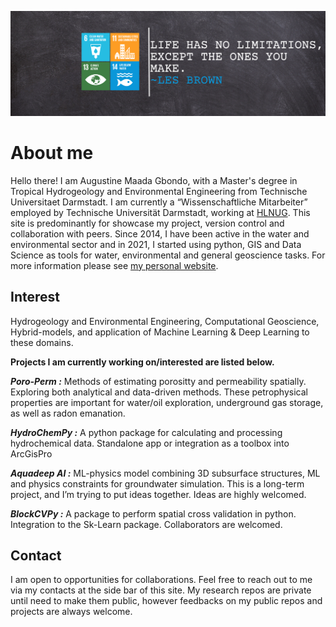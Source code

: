 ![](https://github.com/Madaar49/Madaar49/blob/main/Logo_header.png)

<p align="center">
  
# About me

Hello there! I am Augustine Maada Gbondo, with a Master's degree in Tropical Hydrogeology and Environmental Engineering from Technische Universitaet Darmstadt. I am currently a “Wissenschaftliche Mitarbeiter” employed by Technische Universität Darmstadt, working at [HLNUG](https://www.hlnug.de). This site is predominantly for showcase my project, version control and collaboration with peers. Since 2014, I have been active in the water and environmental sector and in 2021, I started using python, GIS and Data Science as tools for water, environmental and general geoscience tasks. For more information please see [my personal website](https://gbondo-am.github.io). 
  
## Interest
Hydrogeology and Environmental Engineering, Computational Geoscience, Hybrid-models, and application of Machine Learning & Deep Learning to these domains.

**Projects I am currently working on/interested are listed below.**

***Poro-Perm :*** Methods of estimating porositty and permeability spatially. Exploring both analytical and data-driven methods. These petrophysical properties are important for water/oil exploration, underground gas storage, as well as radon emanation.

***HydroChemPy :*** A python package for calculating and processing hydrochemical data. Standalone app or integration as a toolbox into ArcGisPro

***Aquadeep AI :*** ML-physics model combining 3D subsurface structures, ML and physics constraints for groundwater simulation. This is a long-term project, and I’m trying to put ideas together. Ideas are highly welcomed.

***BlockCVPy :*** A package to perform spatial cross validation in python. Integration to the Sk-Learn package. Collaborators are welcomed.

## Contact
I am open to opportunities for collaborations. Feel free to reach out to me via my contacts at the side bar of this site. My research repos are private until need to make them public, however feedbacks on my public repos and projects are always welcome.

<!--
**Madaar49/Madaar49** is a ✨ _special_ ✨ repository because its `README.md` (this file) appears on your GitHub profile.
Here are some ideas to get you started:

-->
